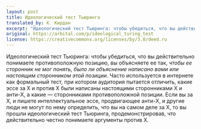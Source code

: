 ```yaml
---
layout: post
title: Идеологический тест Тьюринга
translated_by: К. Кирдан
excerpt: "Идеологический тест Тьюринга: чтобы убедиться, что вы действительно понимаете противоположную позицию, вы объясняете ее так, чтобы ее сторонник не мог понять, было ли объяснение написано вами или настоящим сторонником этой позиции. Часто используется в интернете как формальный тест, при котором аудитория пытается отличить, какие эссе за X и против X были написаны настоящими сторонниками X и анти-X, а какие — сторонниками противоположной позиции. Если вы за X, и пишете интеллектуальное эссе, продвигающее анти-X, и другие люди не могут по нему определить, что вы на самом деле за X, то вы прошли идеологический тест Тьюринга, продемонстрировав, что действительно честно понимаете аргументы против X."
original: https://arbital.com/p/ideological_turing_test
license: https://creativecommons.org/licenses/by/3.0/deed.ru
---
```

Идеологический тест Тьюринга: чтобы убедиться, что вы действительно понимаете противоположную позицию, вы объясняете ее так, _чтобы ее сторонник не мог понять, было ли объяснение написано вами или настоящим сторонником этой позиции_. Часто используется в интернете как формальный тест, при котором аудитория пытается отличить, какие эссе за X и против X были написаны настоящими сторонниками X и анти-X, а какие — сторонниками противоположной позиции. Если вы за X, и пишете интеллектуальное эссе, продвигающее анти-X, и другие люди не могут по нему определить, что вы на самом деле за X, то вы прошли идеологический тест Тьюринга, продемонстрировав, что действительно честно понимаете аргументы против X.
